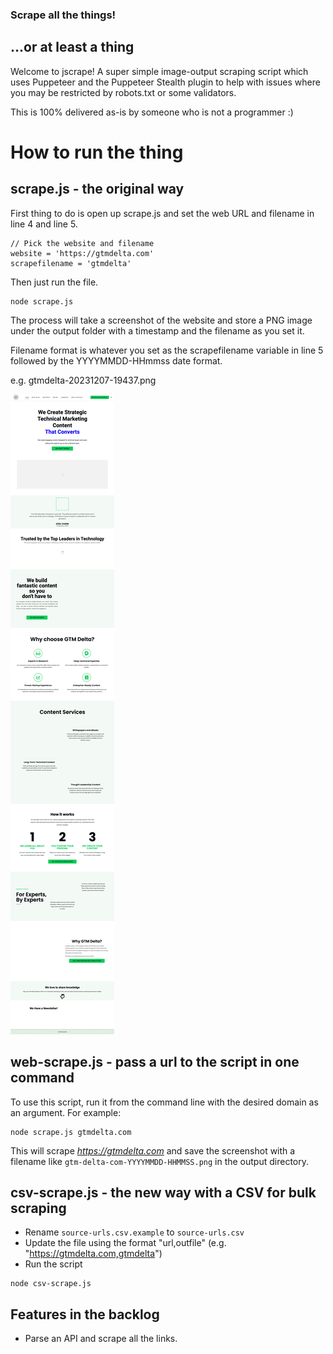 ### Scrape all the things!
## ...or at least a thing

Welcome to jscrape! A super simple image-output scraping script which uses Puppeteer and the Puppeteer Stealth plugin to help with issues where you may be restricted by robots.txt or some validators.

This is 100% delivered as-is by someone who is not a programmer :)

# How to run the thing

## scrape.js - the original way

First thing to do is open up scrape.js and set the web URL and filename in line 4 and line 5. 
```
// Pick the website and filename
website = 'https://gtmdelta.com'
scrapefilename = 'gtmdelta'
```

Then just run the file. 

```
node scrape.js
```

The process will take a screenshot of the website and store a PNG image under the output folder with a timestamp and the filename as you set it. 

Filename format is whatever you set as the scrapefilename variable in line 5 followed by the YYYYMMDD-HHmmss date format.

e.g. gtmdelta-20231207-19437.png

![example](gtmdelta-20231207-19437.png)

## web-scrape.js - pass a url to the script in one command

To use this script, run it from the command line with the desired domain as an argument. For example:

```
node scrape.js gtmdelta.com
``` 

This will scrape *https://gtmdelta.com* and save the screenshot with a filename like ```gtm-delta-com-YYYYMMDD-HHMMSS.png``` in the output directory.


## csv-scrape.js - the new way with a CSV for bulk scraping

* Rename ```source-urls.csv.example``` to ```source-urls.csv```
* Update the file using the format "url,outfile" (e.g. "https://gtmdelta.com,gtmdelta")
* Run the script

```
node csv-scrape.js
```


## Features in the backlog
* Parse an API and scrape all the links.
